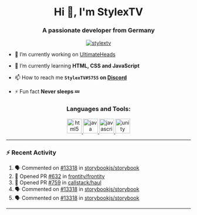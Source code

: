 <h1 align="center">Hi 👋, I'm StylexTV</h1>
<h3 align="center">A passionate developer from Germany</h3>

<p align="center"> <a href="https://github.com/ryo-ma/github-profile-trophy"><img src="https://github-profile-trophy.vercel.app/?username=stylextv&rank=SECRET,SSS,SS,S,AAA" alt="stylextv" /></a> </p>

- 🔭 I’m currently working on [UltimateHeads](https://github.com/StylexTV/UltimateHeads)

- 🌱 I’m currently learning **HTML, CSS and JavaScript**

- 📫 How to reach me **`StylexTV#5755` on [Discord](https://discord.com/)**

- ⚡ Fun fact **Never sleeps 💤**


<h3 align="center">Languages and Tools:</h3>
<p align="center"> <a href="https://www.w3.org/html/" target="_blank"> <img src="https://devicons.github.io/devicon/devicon.git/icons/html5/html5-original-wordmark.svg" alt="html5" width="40" height="40"/> </a> <a href="https://www.java.com" target="_blank"> <img src="https://devicons.github.io/devicon/devicon.git/icons/java/java-original-wordmark.svg" alt="java" width="40" height="40"/> </a> <a href="https://developer.mozilla.org/en-US/docs/Web/JavaScript" target="_blank"> <img src="https://devicons.github.io/devicon/devicon.git/icons/javascript/javascript-original.svg" alt="javascript" width="40" height="40"/> </a> <a href="https://unity.com/" target="_blank"> <img src="https://www.vectorlogo.zone/logos/unity3d/unity3d-icon.svg" alt="unity" width="40" height="40"/> </a> </p>

---

### :zap: Recent Activity

<!--START_SECTION:activity-->
1. 🗣 Commented on [#13318](https://github.com/storybookjs/storybook/issues/13318) in [storybookjs/storybook](https://github.com/storybookjs/storybook)
2. 💪 Opened PR [#632](https://github.com/frontity/frontity/pull/632) in [frontity/frontity](https://github.com/frontity/frontity)
3. 💪 Opened PR [#759](https://github.com/callstack/haul/pull/759) in [callstack/haul](https://github.com/callstack/haul)
4. 🗣 Commented on [#13318](https://github.com/storybookjs/storybook/issues/13318) in [storybookjs/storybook](https://github.com/storybookjs/storybook)
5. 🗣 Commented on [#13318](https://github.com/storybookjs/storybook/issues/13318) in [storybookjs/storybook](https://github.com/storybookjs/storybook)
<!--END_SECTION:activity-->

---
